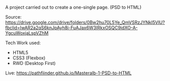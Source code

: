 A project carried out to create a one-single page. (PSD to HTML)

Source: https://drive.google.com/drive/folders/0Bw2hu70L5Ye_QmVSRzJYNkI5VlU?fbclid=IwAR2a2qS6knJpAyh8i-FuAJax6W3IRkxOSQC9idXO-A-YgcuWoxjaLspVZhM

Tech Work used:
 - HTML5
 - CSS3 (Flexbox)
 - RWD (Desktop First)



Live: https://pathfiinder.github.io/Masteralb-1-PSD-to-HTML
